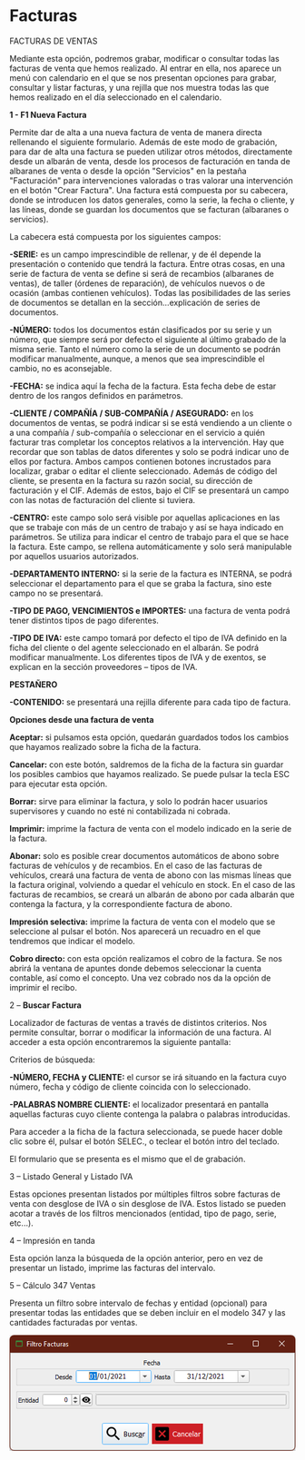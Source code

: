 # Facturas

FACTURAS DE VENTAS

Mediante esta opción, podremos grabar, modificar o consultar todas las facturas de venta que hemos realizado. Al entrar en ella, nos aparece un menú con calendario en el que se nos presentan opciones para grabar, consultar y listar facturas, y una rejilla que nos muestra todas las que hemos realizado en el día seleccionado en el calendario.

**1 - F1 Nueva Factura**

Permite dar de alta a una nueva factura de venta de manera directa rellenando el siguiente formulario. Además de este modo de grabación, para dar de alta una factura se pueden utilizar otros métodos, directamente desde un albarán de venta, desde los procesos de facturación en tanda de albaranes de venta o desde la opción "Servicios" en la pestaña "Facturación" para intervenciones valoradas o tras valorar una intervención en el botón "Crear Factura". Una factura está compuesta por su cabecera, donde se introducen los datos generales, como la serie, la fecha o cliente, y las líneas, donde se guardan los documentos que se facturan (albaranes o servicios).

La cabecera está compuesta por los siguientes campos:

**-SERIE:** es un campo imprescindible de rellenar, y de él depende la presentación o contenido que tendrá la factura. Entre otras cosas, en una serie de factura de venta se define si será de recambios (albaranes de ventas), de taller (órdenes de reparación), de vehículos nuevos o de ocasión (ambas contienen vehículos). Todas las posibilidades de las series de documentos se detallan en la sección…explicación de series de documentos.

**-NÚMERO:** todos los documentos están clasificados por su serie y un número, que siempre será por defecto el siguiente al último grabado de la misma serie. Tanto el número como la serie de un documento se podrán modificar manualmente, aunque, a menos que sea imprescindible el cambio, no es aconsejable.

**-FECHA:** se indica aquí la fecha de la factura. Esta fecha debe de estar dentro de los rangos definidos en parámetros.

**-CLIENTE / COMPAÑÍA / SUB-COMPAÑÍA / ASEGURADO:** en los documentos de ventas, se podrá indicar si se está vendiendo a un cliente o a una compañía / sub-compañía o seleccionar en el servicio a quién facturar tras completar los conceptos relativos a la intervención. Hay que recordar que son tablas de datos diferentes y solo se podrá indicar uno de ellos por factura. Ambos campos contienen botones incrustados para localizar, grabar o editar el cliente seleccionado. Además de código del cliente, se presenta en la factura su razón social, su dirección de facturación y el CIF. Además de estos, bajo el CIF se presentará un campo con las notas de facturación del cliente si tuviera.

**-CENTRO:** este campo solo será visible por aquellas aplicaciones en las que se trabaje con más de un centro de trabajo y así se haya indicado en parámetros. Se utiliza para indicar el centro de trabajo para el que se hace la factura. Este campo, se rellena automáticamente y solo será manipulable por aquellos usuarios autorizados.

**-DEPARTAMENTO INTERNO:** si la serie de la factura es INTERNA, se podrá seleccionar el departamento para el que se graba la factura, sino este campo no se presentará.

**-TIPO DE PAGO, VENCIMIENTOS e IMPORTES:** una factura de venta podrá tener distintos tipos de pago diferentes.&#x20;

**-TIPO DE IVA:** este campo tomará por defecto el tipo de IVA definido en la ficha del cliente o del agente seleccionado en el albarán. Se podrá modificar manualmente. Los diferentes tipos de IVA y de exentos, se explican en la sección proveedores – tipos de IVA.

**PESTAÑERO**

**-CONTENIDO:** se presentará una rejilla diferente para cada tipo de factura.

**Opciones desde una factura de venta**

**Aceptar:** si pulsamos esta opción, quedarán guardados todos los cambios que hayamos realizado sobre la ficha de la factura.

**Cancelar:** con este botón, saldremos de la ficha de la factura sin guardar los posibles cambios que hayamos realizado. Se puede pulsar la tecla ESC para ejecutar esta opción.

**Borrar:** sirve para eliminar la factura, y solo lo podrán hacer usuarios supervisores y cuando no esté ni contabilizada ni cobrada.

**Imprimir:** imprime la factura de venta con el modelo indicado en la serie de la factura.

**Abonar:** solo es posible crear documentos automáticos de abono sobre facturas de vehículos y de recambios. En el caso de las facturas de vehículos, creará una factura de venta de abono con las mismas líneas que la factura original, volviendo a quedar el vehículo en stock. En el caso de las facturas de recambios, se creará un albarán de abono por cada albarán que contenga la factura, y la correspondiente factura de abono.

**Impresión selectiva:** imprime la factura de venta con el modelo que se seleccione al pulsar el botón. Nos aparecerá un recuadro en el que tendremos que indicar el modelo.

**Cobro directo:** con esta opción realizamos el cobro de la factura. Se nos abrirá la ventana de apuntes donde debemos seleccionar la cuenta contable, así como el concepto. Una vez cobrado nos da la opción de imprimir el recibo.

2 – **Buscar Factura**

Localizador de facturas de ventas a través de distintos criterios. Nos permite consultar, borrar o modificar la información de una factura. Al acceder a esta opción encontraremos la siguiente pantalla:

Criterios de búsqueda:

**-NÚMERO, FECHA y CLIENTE:** el cursor se irá situando en la factura cuyo número, fecha y código de cliente coincida con lo seleccionado.

**-PALABRAS NOMBRE CLIENTE:** el localizador presentará en pantalla aquellas facturas cuyo cliente contenga la palabra o palabras introducidas.

Para acceder a la ficha de la factura seleccionada, se puede hacer doble clic sobre él, pulsar el botón SELEC., o teclear el botón intro del teclado.

El formulario que se presenta es el mismo que el de grabación.

3 – Listado General y Listado IVA

Estas opciones presentan listados por múltiples filtros sobre facturas de venta con desglose de IVA o sin desglose de IVA. Estos listado se pueden acotar a través de los filtros mencionados (entidad, tipo de pago, serie, etc...).

4 – Impresión en tanda

Esta opción lanza la búsqueda de la opción anterior, pero en vez de presentar un listado, imprime las facturas del intervalo.

5 – Cálculo 347 Ventas

Presenta un filtro sobre intervalo de fechas y entidad (opcional) para presentar todas las entidades que se deben incluir en el modelo 347 y las cantidades facturadas por ventas.

![](<../../.gitbook/assets/image (44).png>)

